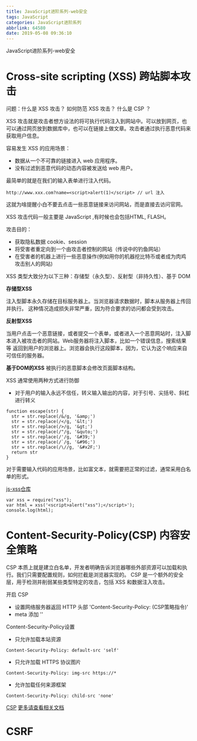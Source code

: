 ```yaml
---
title: JavaScript进阶系列-web安全
tags: JavaScript
categories: JavaScript进阶系列
abbrlink: 64580
date: 2019-05-08 09:36:10
---
```


JavaScript进阶系列-web安全

<!-- more -->

# Cross-site scripting (XSS) 跨站脚本攻击

问题：什么是 XSS 攻击？ 如何防范 XSS 攻击？ 什么是 CSP ？

XSS 攻击就是攻击者想方设法的将可执行代码注入到网站中。可以放到网页，也可以通过网页放到数据库中，也可以在链接上做文章。攻击者通过执行恶意代码来获取用户信息。

容易发生 XSS 的应用场景：

* 数据从一个不可靠的链接进入 web 应用程序。
* 没有过滤到恶意代码的动态内容被发送给 web 用户。

最简单的就是在我们的输入表单进行注入代码。
```
http://www.xxx.com?name=<script>alert(1)</script> // url 注入
```
这就为啥提醒小白不要去点击一些恶意链接来访问网站，而是直接去访问官网。

XSS 攻击代码一般主要是 JavaScript ,有时候也会包括HTML, FLASH。

攻击目的：

* 获取隐私数据 cookie、session
* 将受害者重定向到一个由攻击者控制的网站（传说中的钓鱼网站）
* 在受害者的机器上进行一些恶意操作(例如用你的机器挖比特币或者成为肉鸡攻击别人的网站)

XSS 类型大致分为以下三种：存储型（永久型）、反射型（非持久性）、基于 DOM

**存储型XSS** 

注入型脚本永久存储在目标服务器上。当浏览器请求数据时，脚本从服务器上传回并执行。
这种情况造成损失非常严重，因为符合要求的访问都会受到攻击。

**反射型XSS**

当用户点击一个恶意链接，或者提交一个表单，或者进入一个恶意网站时，注入脚本进入被攻击者的网站。Web服务器将注入脚本，比如一个错误信息，搜索结果等 返回到用户的浏览器上。浏览器会执行这段脚本，因为，它认为这个响应来自可信任的服务器。

**基于DOM的XSS**
被执行的恶意脚本会修改页面脚本结构。

XSS 通常使用两种方式进行防御

* 对于用户的输入永远不信任，转义输入输出的内容，对于引号、尖括号、斜杠进行转义
```
function escape(str) {
  str = str.replace(/&/g, '&amp;')
  str = str.replace(/</g, '&lt;')
  str = str.replace(/>/g, '&gt;')
  str = str.replace(/"/g, '&quto;')
  str = str.replace(/'/g, '&#39;')
  str = str.replace(/`/g, '&#96;')
  str = str.replace(/\//g, '&#x2F;')
  return str
}
```
对于需要输入代码的应用场景，比如富文本，就需要把正常的过滤，通常采用白名单的形式。

[js-xss仓库](https://github.com/leizongmin/js-xss)
```
var xss = require("xss");
var html = xss('<script>alert("xss");</script>');
console.log(html);
```

# Content-Security-Policy(CSP) 内容安全策略

CSP 本质上就是建立白名单，开发者明确告诉浏览器哪些外部资源可以加载和执行。我们只需要配置规则，如何拦截是浏览器实现的。 CSP 是一个额外的安全层，用于检测并削弱某些类型特定的攻击，包括 XSS 和数据注入攻击。

开启 CSP

* 设置网络服务器返回 HTTP 头部 'Content-Security-Policy: (CSP策略指令)'
* meta 添加 '<meta http-equiv="Content-Security-Policy" content="">'

Content-Security-Policy设置

* 只允许加载本站资源
```
Content-Security-Policy: default-src 'self'
```
* 只允许加载 HTTPS 协议图片
```
Content-Security-Policy: img-src https://*
```
* 允许加载任何来源框架
```
Content-Security-Policy: child-src 'none'
```
[CSP](https://developer.mozilla.org/zh-CN/docs/Web/HTTP/CSP)
[更多请查看相关文档](https://developer.mozilla.org/en-US/docs/Web/HTTP/Headers/Content-Security-Policy)

# CSRF